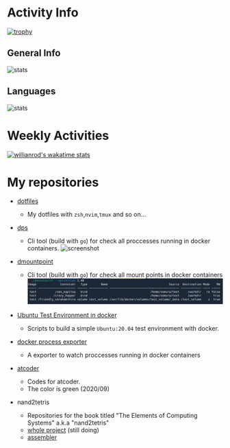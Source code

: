 # Activity Info  
[![trophy](https://github-profile-trophy.vercel.app/?username=kazu914&rank=SECRET,SSS,SS,S,AAA,AA,A)](https://github.com/kazu914/github-profile-trophy)
## General Info  
![stats](https://github-readme-stats.vercel.app/api?username=kazu914&count_private=true&show_icons=true&theme=algolia)  

## Languages  
![stats](https://github-readme-stats.vercel.app/api/top-langs/?username=kazu914&theme=algolia)


# Weekly Activities
[![willianrod's wakatime stats](https://github-readme-stats.vercel.app/api/wakatime?username=kazu914)](https://wakatime.com/@kazu914)

# My repositories

- [dotfiles](https://github.com/kazu914/dotfiles)
    - My dotfiles with `zsh`,`nvim`,`tmux` and so on...

- [dps](https://github.com/kazu914/dps)
    - Cli tool (build with `go`) for check all proccesses running in docker containers.
    ![screenshot](https://github.com/nomura-lab/dps/raw/images/screenshot.png)
- [dmountpoint](https://github.com/kazu914/dmountpoint)
    - Cli tool (build with `go`) for check all mount points in docker containers
    ![screenshot](https://github.com/kazu914/dmountpoint/blob/images/screenshot.png)

- [Ubuntu Test Environment in docker](https://github.com/kazu914/ubuntu-test-env-in-docker)
    - Scripts to build a simple `Ubuntu:20.04` test environment with docker.

- [docker process exporter](https://github.com/kazu914/docker_process_exporter)
    - A exporter to watch proccesses running in docker containers

- [atcoder](https://github.com/kazu914/atcoder)
    - Codes for atcoder.
    - The color is green (2020/09)

- nand2tetris
  - Repositories for the book titled "The Elements of Computing Systems" a.k.a "nand2tetris"
  - [whole project](https://github.com/kazu914/nand2tetris) (still doing)
  - [assembler](https://github.com/kazu914/nand2tetris_assembler) 


